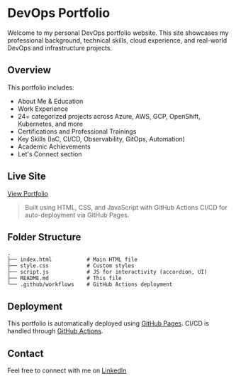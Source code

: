 # DevOps Portfolio

Welcome to my personal DevOps portfolio website. This site showcases my professional background, technical skills, cloud experience, and real-world DevOps and infrastructure projects.

## Overview

This portfolio includes:
- About Me & Education
- Work Experience
- 24+ categorized projects across Azure, AWS, GCP, OpenShift, Kubernetes, and more
- Certifications and Professional Trainings
- Key Skills (IaC, CI/CD, Observability, GitOps, Automation)
- Academic Achievements
- Let's Connect section

## Live Site

[View Portfolio](https://Siluvai1997.github.io/devops-portfolio)

> Built using HTML, CSS, and JavaScript with GitHub Actions CI/CD for auto-deployment via GitHub Pages.

## Folder Structure

```
.
├── index.html           # Main HTML file
├── style.css            # Custom styles
├── script.js            # JS for interactivity (accordion, UI)
├── README.md            # This file
└── .github/workflows    # GitHub Actions deployment
```

## Deployment

This portfolio is automatically deployed using [GitHub Pages](https://pages.github.com/). CI/CD is handled through [GitHub Actions](https://github.com/features/actions).

## Contact

Feel free to connect with me on [LinkedIn](https://www.linkedin.com/in/siluvai-antony)
